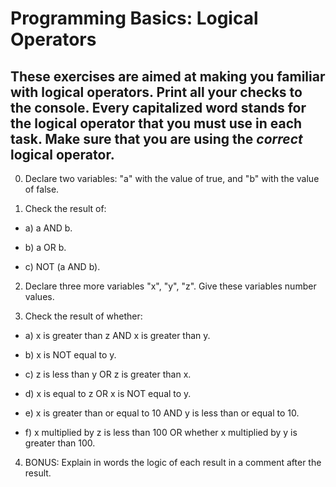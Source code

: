 # Programming Basics: Logical Operators

## These exercises are aimed at making you familiar with logical operators. **Print all your checks to the console. Every capitalized word stands for the logical operator that you must use in each task. Make sure that you are using the *correct* logical operator.**

0. Declare two variables: "a" with the value of true, and "b" with the value of false. 

1. Check the result of:

- a) a AND b. 

- b) a OR b. 

- c) NOT (a AND b). 

2. Declare three more variables "x", "y", "z". Give these variables number values. 

3. Check the result of whether:

- a) x is greater than z AND x is greater than y. 

- b) x is NOT equal to y. 

- c) z is less than y OR z is greater than x. 

- d) x is equal to z OR x is NOT equal to y.

- e) x is greater than or equal to 10 AND y is less than or equal to 10. 

- f) x multiplied by z is less than 100 OR whether x multiplied by y is greater than 100. 

4. BONUS: Explain in words the logic of each result in a comment after the result.


